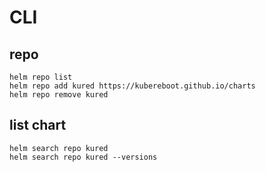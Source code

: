 # CLI

## repo
```
helm repo list
helm repo add kured https://kubereboot.github.io/charts
helm repo remove kured
```

## list chart
```
helm search repo kured
helm search repo kured --versions
```
